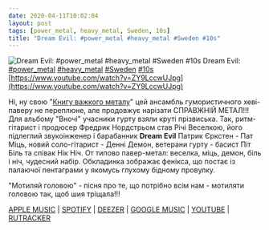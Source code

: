 ```yaml
---
date: 2020-04-11T10:02:04
layout: post
tags: [power_metal, heavy_metal, Sweden, 10s]
title: "Dream Evil: #power_metal #heavy_metal #Sweden #10s"
---
```

![Dream Evil: #power_metal #heavy_metal #Sweden #10s](https://i.ytimg.com/vi/ZY9LccwUJpg/hqdefault.jpg)
Dream Evil: [#power_metal](/tags/#power_metal) [#heavy_metal](/tags/#heavy_metal) [#Sweden](/tags/#Sweden) [#10s](/tags/#10s) [https://www.youtube.com/watch?v=ZY9LccwUJpg](https://www.youtube.com/watch?v=ZY9LccwUJpg)

Ні, ну свою &quot;[Книгу важкого металу](https://t.me/vast_space_unexplored/3098)&quot; цей ансамбль гумористичного хеві-паверу не переплюне, але продовжує нарізати СПРАВЖНІЙ МЕТАЛ!!! Для альбому &quot;Вночі&quot; учасники гурту взяли круті прізвиська. Так, ритм-гітарист і продюсер Фредрик Нордстрьом став Річі Веселкою, його підлеглий звукоінженер і барабанник **Dream Evil** Патрик Єркстен - Пат Міць, новий соло-гітарист - Денні Демон, ветерани гурту - басист Піт Біль та співак Нік Ніч. От типово павер-метал: веселка, міць, демон, біль і ніч, чудесний набір. Обкладинка зображає фенікса, що постає із палаючої пентаграми у якомусь глухому бідному провулку.

&quot;Мотиляй головою&quot; - пісня про те, що потрібно всім нам - мотиляти головою так, щоб шия тріщала!!!

[APPLE MUSIC](https://music.apple.com/bs/album/in-the-night/1124991960) | [SPOTIFY](https://open.spotify.com/album/0G1Kvmv2iA4fCcT1DUYZpv) | [DEEZER](https://www.deezer.com/album/13370559?utm_source=deezer&amp;utm_content=album-13370559&amp;utm_term=1601611822_1586588196&amp;utm_medium=web) | [GOOGLE MUSIC](https://play.google.com/music/m/Bpyfyrz5irrdpvx2n7s5rotfszy?t=In_The_Night_-_Dream_Evil) | [YOUTUBE](https://www.youtube.com/playlist?list=PLfuvG2Jx-slNqVkgZzudcd6OKL3yx1eS7) | [RUTRACKER](https://rutracker.org/forum/viewtopic.php?t=5407427)